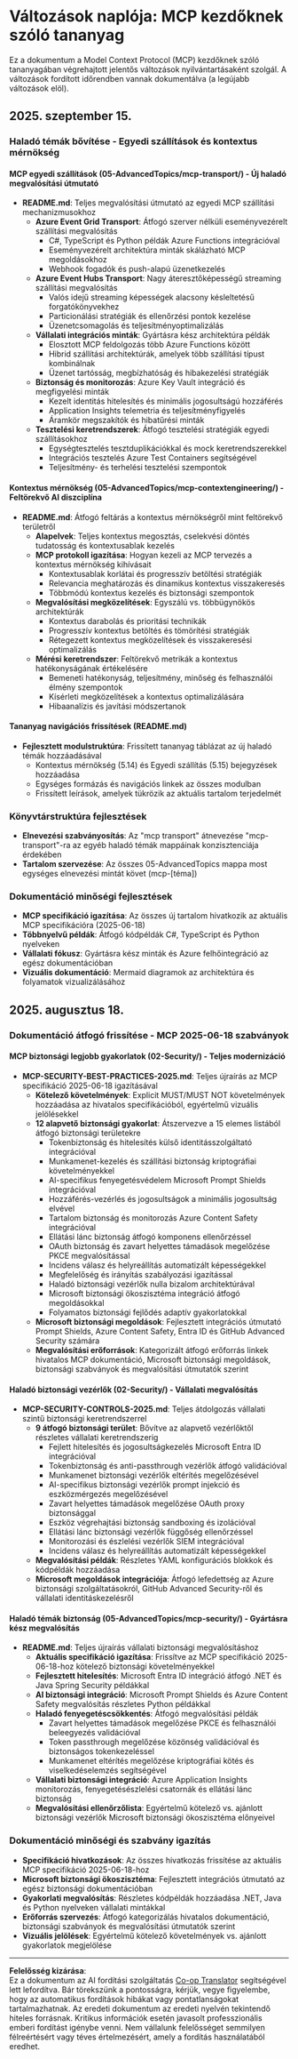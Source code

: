<!--
CO_OP_TRANSLATOR_METADATA:
{
  "original_hash": "56dd5af7e84cc0db6e17e310112109ae",
  "translation_date": "2025-09-15T22:29:01+00:00",
  "source_file": "changelog.md",
  "language_code": "hu"
}
-->
# Változások naplója: MCP kezdőknek szóló tananyag

Ez a dokumentum a Model Context Protocol (MCP) kezdőknek szóló tananyagában végrehajtott jelentős változások nyilvántartásaként szolgál. A változások fordított időrendben vannak dokumentálva (a legújabb változások elöl).

## 2025. szeptember 15.

### Haladó témák bővítése - Egyedi szállítások és kontextus mérnökség

#### MCP egyedi szállítások (05-AdvancedTopics/mcp-transport/) - Új haladó megvalósítási útmutató
- **README.md**: Teljes megvalósítási útmutató az egyedi MCP szállítási mechanizmusokhoz
  - **Azure Event Grid Transport**: Átfogó szerver nélküli eseményvezérelt szállítási megvalósítás
    - C#, TypeScript és Python példák Azure Functions integrációval
    - Eseményvezérelt architektúra minták skálázható MCP megoldásokhoz
    - Webhook fogadók és push-alapú üzenetkezelés
  - **Azure Event Hubs Transport**: Nagy áteresztőképességű streaming szállítási megvalósítás
    - Valós idejű streaming képességek alacsony késleltetésű forgatókönyvekhez
    - Particionálási stratégiák és ellenőrzési pontok kezelése
    - Üzenetcsomagolás és teljesítményoptimalizálás
  - **Vállalati integrációs minták**: Gyártásra kész architektúra példák
    - Elosztott MCP feldolgozás több Azure Functions között
    - Hibrid szállítási architektúrák, amelyek több szállítási típust kombinálnak
    - Üzenet tartósság, megbízhatóság és hibakezelési stratégiák
  - **Biztonság és monitorozás**: Azure Key Vault integráció és megfigyelési minták
    - Kezelt identitás hitelesítés és minimális jogosultságú hozzáférés
    - Application Insights telemetria és teljesítményfigyelés
    - Áramkör megszakítók és hibatűrési minták
  - **Tesztelési keretrendszerek**: Átfogó tesztelési stratégiák egyedi szállításokhoz
    - Egységtesztelés tesztduplikációkkal és mock keretrendszerekkel
    - Integrációs tesztelés Azure Test Containers segítségével
    - Teljesítmény- és terhelési tesztelési szempontok

#### Kontextus mérnökség (05-AdvancedTopics/mcp-contextengineering/) - Feltörekvő AI diszciplína
- **README.md**: Átfogó feltárás a kontextus mérnökségről mint feltörekvő területről
  - **Alapelvek**: Teljes kontextus megosztás, cselekvési döntés tudatosság és kontextusablak kezelés
  - **MCP protokoll igazítása**: Hogyan kezeli az MCP tervezés a kontextus mérnökség kihívásait
    - Kontextusablak korlátai és progresszív betöltési stratégiák
    - Relevancia meghatározás és dinamikus kontextus visszakeresés
    - Többmódú kontextus kezelés és biztonsági szempontok
  - **Megvalósítási megközelítések**: Egyszálú vs. többügynökös architektúrák
    - Kontextus darabolás és prioritási technikák
    - Progresszív kontextus betöltés és tömörítési stratégiák
    - Rétegezett kontextus megközelítések és visszakeresési optimalizálás
  - **Mérési keretrendszer**: Feltörekvő metrikák a kontextus hatékonyságának értékelésére
    - Bemeneti hatékonyság, teljesítmény, minőség és felhasználói élmény szempontok
    - Kísérleti megközelítések a kontextus optimalizálására
    - Hibaanalízis és javítási módszertanok

#### Tananyag navigációs frissítések (README.md)
- **Fejlesztett modulstruktúra**: Frissített tananyag táblázat az új haladó témák hozzáadásával
  - Kontextus mérnökség (5.14) és Egyedi szállítás (5.15) bejegyzések hozzáadása
  - Egységes formázás és navigációs linkek az összes modulban
  - Frissített leírások, amelyek tükrözik az aktuális tartalom terjedelmét

### Könyvtárstruktúra fejlesztések
- **Elnevezési szabványosítás**: Az "mcp transport" átnevezése "mcp-transport"-ra az egyéb haladó témák mappáinak konzisztenciája érdekében
- **Tartalom szervezése**: Az összes 05-AdvancedTopics mappa most egységes elnevezési mintát követ (mcp-[téma])

### Dokumentáció minőségi fejlesztések
- **MCP specifikáció igazítása**: Az összes új tartalom hivatkozik az aktuális MCP specifikációra (2025-06-18)
- **Többnyelvű példák**: Átfogó kódpéldák C#, TypeScript és Python nyelveken
- **Vállalati fókusz**: Gyártásra kész minták és Azure felhőintegráció az egész dokumentációban
- **Vizuális dokumentáció**: Mermaid diagramok az architektúra és folyamatok vizualizálásához

## 2025. augusztus 18.

### Dokumentáció átfogó frissítése - MCP 2025-06-18 szabványok

#### MCP biztonsági legjobb gyakorlatok (02-Security/) - Teljes modernizáció
- **MCP-SECURITY-BEST-PRACTICES-2025.md**: Teljes újraírás az MCP specifikáció 2025-06-18 igazításával
  - **Kötelező követelmények**: Explicit MUST/MUST NOT követelmények hozzáadása az hivatalos specifikációból, egyértelmű vizuális jelölésekkel
  - **12 alapvető biztonsági gyakorlat**: Átszervezve a 15 elemes listából átfogó biztonsági területekre
    - Tokenbiztonság és hitelesítés külső identitásszolgáltató integrációval
    - Munkamenet-kezelés és szállítási biztonság kriptográfiai követelményekkel
    - AI-specifikus fenyegetésvédelem Microsoft Prompt Shields integrációval
    - Hozzáférés-vezérlés és jogosultságok a minimális jogosultság elvével
    - Tartalom biztonság és monitorozás Azure Content Safety integrációval
    - Ellátási lánc biztonság átfogó komponens ellenőrzéssel
    - OAuth biztonság és zavart helyettes támadások megelőzése PKCE megvalósítással
    - Incidens válasz és helyreállítás automatizált képességekkel
    - Megfelelőség és irányítás szabályozási igazítással
    - Haladó biztonsági vezérlők nulla bizalom architektúrával
    - Microsoft biztonsági ökoszisztéma integráció átfogó megoldásokkal
    - Folyamatos biztonsági fejlődés adaptív gyakorlatokkal
  - **Microsoft biztonsági megoldások**: Fejlesztett integrációs útmutató Prompt Shields, Azure Content Safety, Entra ID és GitHub Advanced Security számára
  - **Megvalósítási erőforrások**: Kategorizált átfogó erőforrás linkek hivatalos MCP dokumentáció, Microsoft biztonsági megoldások, biztonsági szabványok és megvalósítási útmutatók szerint

#### Haladó biztonsági vezérlők (02-Security/) - Vállalati megvalósítás
- **MCP-SECURITY-CONTROLS-2025.md**: Teljes átdolgozás vállalati szintű biztonsági keretrendszerrel
  - **9 átfogó biztonsági terület**: Bővítve az alapvető vezérlőktől részletes vállalati keretrendszerig
    - Fejlett hitelesítés és jogosultságkezelés Microsoft Entra ID integrációval
    - Tokenbiztonság és anti-passthrough vezérlők átfogó validációval
    - Munkamenet biztonsági vezérlők eltérítés megelőzésével
    - AI-specifikus biztonsági vezérlők prompt injekció és eszközmérgezés megelőzésével
    - Zavart helyettes támadások megelőzése OAuth proxy biztonsággal
    - Eszköz végrehajtási biztonság sandboxing és izolációval
    - Ellátási lánc biztonsági vezérlők függőség ellenőrzéssel
    - Monitorozási és észlelési vezérlők SIEM integrációval
    - Incidens válasz és helyreállítás automatizált képességekkel
  - **Megvalósítási példák**: Részletes YAML konfigurációs blokkok és kódpéldák hozzáadása
  - **Microsoft megoldások integrációja**: Átfogó lefedettség az Azure biztonsági szolgáltatásokról, GitHub Advanced Security-ről és vállalati identitáskezelésről

#### Haladó témák biztonság (05-AdvancedTopics/mcp-security/) - Gyártásra kész megvalósítás
- **README.md**: Teljes újraírás vállalati biztonsági megvalósításhoz
  - **Aktuális specifikáció igazítása**: Frissítve az MCP specifikáció 2025-06-18-hoz kötelező biztonsági követelményekkel
  - **Fejlesztett hitelesítés**: Microsoft Entra ID integráció átfogó .NET és Java Spring Security példákkal
  - **AI biztonsági integráció**: Microsoft Prompt Shields és Azure Content Safety megvalósítás részletes Python példákkal
  - **Haladó fenyegetéscsökkentés**: Átfogó megvalósítási példák
    - Zavart helyettes támadások megelőzése PKCE és felhasználói beleegyezés validációval
    - Token passthrough megelőzése közönség validációval és biztonságos tokenkezeléssel
    - Munkamenet eltérítés megelőzése kriptográfiai kötés és viselkedéselemzés segítségével
  - **Vállalati biztonsági integráció**: Azure Application Insights monitorozás, fenyegetésészlelési csatornák és ellátási lánc biztonság
  - **Megvalósítási ellenőrzőlista**: Egyértelmű kötelező vs. ajánlott biztonsági vezérlők Microsoft biztonsági ökoszisztéma előnyeivel

### Dokumentáció minőségi és szabvány igazítás
- **Specifikáció hivatkozások**: Az összes hivatkozás frissítése az aktuális MCP specifikáció 2025-06-18-hoz
- **Microsoft biztonsági ökoszisztéma**: Fejlesztett integrációs útmutató az egész biztonsági dokumentációban
- **Gyakorlati megvalósítás**: Részletes kódpéldák hozzáadása .NET, Java és Python nyelveken vállalati mintákkal
- **Erőforrás szervezés**: Átfogó kategorizálás hivatalos dokumentáció, biztonsági szabványok és megvalósítási útmutatók szerint
- **Vizuális jelölések**: Egyértelmű kötelező követelmények vs. ajánlott gyakorlatok megjelölése

---

**Felelősség kizárása**:  
Ez a dokumentum az AI fordítási szolgáltatás [Co-op Translator](https://github.com/Azure/co-op-translator) segítségével lett lefordítva. Bár törekszünk a pontosságra, kérjük, vegye figyelembe, hogy az automatikus fordítások hibákat vagy pontatlanságokat tartalmazhatnak. Az eredeti dokumentum az eredeti nyelvén tekintendő hiteles forrásnak. Kritikus információk esetén javasolt professzionális emberi fordítást igénybe venni. Nem vállalunk felelősséget semmilyen félreértésért vagy téves értelmezésért, amely a fordítás használatából eredhet.